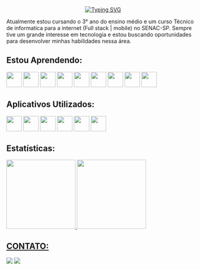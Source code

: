 <div align="center">
  <a href="https://git.io/typing-svg">
    <img src="https://readme-typing-svg.demolab.com?font=Fira+Code&weight=500&size=22&pause=1000&color=FF00F6&center=true&vCenter=true&random=false&width=524&lines=%E2%8A%B9+Welcome+to+my+profile!+%CB%99%E1%B5%95%CB%99+%E2%8A%B9+" alt="Typing SVG">
  </a>
</div>

Atualmente estou cursando o 3° ano do ensino médio e um curso Técnico de informatica para a internet (Full stack | mobile) no SENAC-SP.
Sempre tive um grande interesse em tecnologia e estou buscando oportunidades para desenvolver minhas habilidades nessa área.

<!--
**EsterTrindade/EsterTrindade** is a ✨ _special_ ✨ repository because its `README.md` (this file) appears on your GitHub profile.

Here are some ideas to get you started:

- 🔭 I’m currently working on ...
- 🌱 I’m currently learning ...
- 👯 I’m looking to collaborate on ...
- 🤔 I’m looking for help with ...
- 💬 Ask me about ...
- 📫 How to reach me: ...
- 😄 Pronouns: ...
- ⚡ Fun fact: ...
-->

## Estou Aprendendo:

<img src="https://cdn.jsdelivr.net/gh/devicons/devicon@latest/icons/javascript/javascript-original.svg" width="40" height="40"/> <img src="https://cdn.jsdelivr.net/gh/devicons/devicon@latest/icons/cplusplus/cplusplus-original.svg" width="40" height="40"/> <img src="https://cdn.jsdelivr.net/gh/devicons/devicon@latest/icons/csharp/csharp-original.svg" width="40" height="40"/> <img src="https://cdn.jsdelivr.net/gh/devicons/devicon@latest/icons/html5/html5-original.svg" width="40" height="40"/> <img src="https://cdn.jsdelivr.net/gh/devicons/devicon@latest/icons/css3/css3-original.svg" width="40" height="40"/> <img src="https://cdn.jsdelivr.net/gh/devicons/devicon@latest/icons/php/php-original.svg" width="40" height="40"/> <img src="https://cdn.jsdelivr.net/gh/devicons/devicon@latest/icons/arduino/arduino-original-wordmark.svg" width="40" height="40"/> <img src="https://cdn.jsdelivr.net/gh/devicons/devicon@latest/icons/azuresqldatabase/azuresqldatabase-original.svg" width="40" height="40"/> <img src="https://cdn.jsdelivr.net/gh/devicons/devicon@latest/icons/python/python-original.svg" width="40" height="40"/>

## Aplicativos Utilizados:

<img src="https://cdn.jsdelivr.net/gh/devicons/devicon@latest/icons/photoshop/photoshop-original.svg" width="40" height="40"/> <img src="https://cdn.jsdelivr.net/gh/devicons/devicon@latest/icons/visualstudio/visualstudio-original.svg" width="40" height="40"/> <img src="https://cdn.jsdelivr.net/gh/devicons/devicon@latest/icons/vscode/vscode-original.svg" width="40" height="40"/> <img src="https://cdn.jsdelivr.net/gh/devicons/devicon@latest/icons/pycharm/pycharm-original.svg" width="40" height="40"/> <img src="https://cdn.jsdelivr.net/gh/devicons/devicon@latest/icons/linkedin/linkedin-original.svg" width="40" height="40"/> <img src="https://cdn.jsdelivr.net/gh/devicons/devicon@latest/icons/github/github-original.svg" width="40" height="40"/>
          

## Estatísticas:
<div>
  <a href="https://github.com/seu-usuário-aqui">
  <img loading="lazy" height="180em" src="https://github-readme-stats.vercel.app/api/top-langs/?username=EsterTrindade&layout=compact&langs_count=7&theme=dracula"/>
  <img loading="lazy" height="180em" src="https://github-readme-stats.vercel.app/api?username=EsterTrindade&show_icons=true&theme=dracula&include_all_commits=true&count_private=true"/>
</div>

## CONTATO:

<div>
<a href="https://br.linkedin.com/in/dev-estertindade" target="_blank"><img loading="lazy" src="https://img.shields.io/badge/-LinkedIn-%230077B5?style=for-the-badge&logo=linkedin&logoColor=white" target="_blank"></a> <a href=""><img src="https://img.shields.io/badge/GitHub-100000?style=for-the-badge&logo=github&logoColor=white">
</div>



